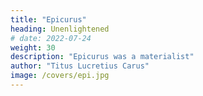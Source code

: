 ```yaml
---
title: "Epicurus"
heading: Unenlightened
# date: 2022-07-24
weight: 30
description: "Epicurus was a materialist"
author: "Titus Lucretius Carus"
image: /covers/epi.jpg
---
```

